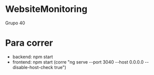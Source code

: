 # WebsiteMonitoring

Grupo 40

# Para correr
- backend: npm start
- frontend: npm start (corre "ng serve --port 3040 --host 0.0.0.0 --disable-host-check true")